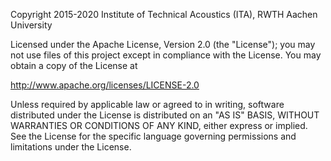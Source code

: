 Copyright 2015-2020 Institute of Technical Acoustics (ITA), RWTH Aachen University

Licensed under the Apache License, Version 2.0 (the "License");
you may not use files of this project except in compliance with the License.
You may obtain a copy of the License at

<http://www.apache.org/licenses/LICENSE-2.0>

Unless required by applicable law or agreed to in writing, software
distributed under the License is distributed on an "AS IS" BASIS,
WITHOUT WARRANTIES OR CONDITIONS OF ANY KIND, either express or implied.
See the License for the specific language governing permissions and
limitations under the License.